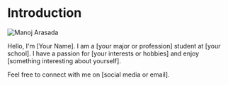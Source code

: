 # Introduction


![Manoj Arasada](link-to-your-picture.jpg)

Hello, I'm [Your Name]. I am a [your major or profession] student at [your school]. I have a passion for [your interests or hobbies] and enjoy [something interesting about yourself].

Feel free to connect with me on [social media or email].
